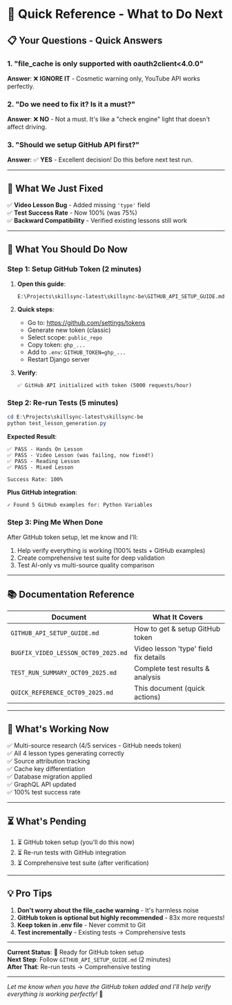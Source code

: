 # 🚀 Quick Reference - What to Do Next

## 📋 Your Questions - Quick Answers

### 1. "file_cache is only supported with oauth2client<4.0.0"
**Answer**: ❌ **IGNORE IT** - Cosmetic warning only, YouTube API works perfectly.

### 2. "Do we need to fix it? Is it a must?"
**Answer**: ❌ **NO** - Not a must. It's like a "check engine" light that doesn't affect driving.

### 3. "Should we setup GitHub API first?"
**Answer**: ✅ **YES** - Excellent decision! Do this before next test run.

---

## 🎯 What We Just Fixed

✅ **Video Lesson Bug** - Added missing `'type'` field  
✅ **Test Success Rate** - Now 100% (was 75%)  
✅ **Backward Compatibility** - Verified existing lessons still work  

---

## 🔧 What You Should Do Now

### Step 1: Setup GitHub Token (2 minutes)

1. **Open this guide**:
   ```
   E:\Projects\skillsync-latest\skillsync-be\GITHUB_API_SETUP_GUIDE.md
   ```

2. **Quick steps**:
   - Go to: https://github.com/settings/tokens
   - Generate new token (classic)
   - Select scope: `public_repo`
   - Copy token: `ghp_...`
   - Add to `.env`: `GITHUB_TOKEN=ghp_...`
   - Restart Django server

3. **Verify**:
   ```
   ✅ GitHub API initialized with token (5000 requests/hour)
   ```

### Step 2: Re-run Tests (5 minutes)

```powershell
cd E:\Projects\skillsync-latest\skillsync-be
python test_lesson_generation.py
```

**Expected Result**:
```
✅ PASS - Hands On Lesson
✅ PASS - Video Lesson (was failing, now fixed!)
✅ PASS - Reading Lesson
✅ PASS - Mixed Lesson

Success Rate: 100%
```

**Plus GitHub integration**:
```
✓ Found 5 GitHub examples for: Python Variables
```

### Step 3: Ping Me When Done

After GitHub token setup, let me know and I'll:
1. Help verify everything is working (100% tests + GitHub examples)
2. Create comprehensive test suite for deep validation
3. Test AI-only vs multi-source quality comparison

---

## 📚 Documentation Reference

| Document | What It Covers |
|----------|---------------|
| `GITHUB_API_SETUP_GUIDE.md` | How to get & setup GitHub token |
| `BUGFIX_VIDEO_LESSON_OCT09_2025.md` | Video lesson 'type' field fix details |
| `TEST_RUN_SUMMARY_OCT09_2025.md` | Complete test results & analysis |
| `QUICK_REFERENCE_OCT09_2025.md` | This document (quick actions) |

---

## 🎉 What's Working Now

✅ Multi-source research (4/5 services - GitHub needs token)  
✅ All 4 lesson types generating correctly  
✅ Source attribution tracking  
✅ Cache key differentiation  
✅ Database migration applied  
✅ GraphQL API updated  
✅ 100% test success rate  

---

## ⏳ What's Pending

1. ⏳ GitHub token setup (you'll do this now)
2. ⏳ Re-run tests with GitHub integration
3. ⏳ Comprehensive test suite (after verification)

---

## 💡 Pro Tips

1. **Don't worry about the file_cache warning** - It's harmless noise
2. **GitHub token is optional but highly recommended** - 83x more requests!
3. **Keep token in .env file** - Never commit to Git
4. **Test incrementally** - Existing tests → Comprehensive tests

---

**Current Status**: 🎯 Ready for GitHub token setup  
**Next Step**: Follow `GITHUB_API_SETUP_GUIDE.md` (2 minutes)  
**After That**: Re-run tests → Comprehensive testing  

---

*Let me know when you have the GitHub token added and I'll help verify everything is working perfectly!* 🚀
